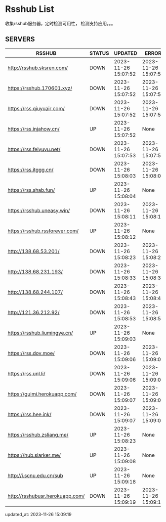 # Rsshub List

收集rsshub服务器，定时检测可用性， 检测支持应用。。。


## SERVERS

|  RSSHUB   | STATUS  | UPDATED  | ERROR  | TWITTER |  
|  ----  | ----  | ----  | ----  | ---- |  
| http://rsshub.sksren.com/ | DOWN | 2023-11-26 15:07:52 | 2023-11-26 15:07:52 |  
| https://rsshub.170601.xyz/ | DOWN | 2023-11-26 15:07:52 | 2023-11-26 15:07:52 |  
| https://rss.qiuyuair.com/ | DOWN | 2023-11-26 15:07:52 | 2023-11-26 15:07:52 |  
| https://rss.injahow.cn/ | UP | 2023-11-26 15:07:52 | None ||  
| https://rss.feiyuyu.net/ | DOWN | 2023-11-26 15:07:53 | 2023-11-26 15:07:53 |  
| https://rss.itggg.cn/ | DOWN | 2023-11-26 15:08:03 | 2023-11-26 15:08:03 |  
| https://rss.shab.fun/ | UP | 2023-11-26 15:08:04 | None ||  
| https://rsshub.uneasy.win/ | DOWN | 2023-11-26 15:08:11 | 2023-11-26 15:08:11 |  
| https://rsshub.rssforever.com/ | UP | 2023-11-26 15:08:12 | None ||  
| http://138.68.53.201/ | DOWN | 2023-11-26 15:08:23 | 2023-11-26 15:08:23 |  
| http://138.68.231.193/ | DOWN | 2023-11-26 15:08:33 | 2023-11-26 15:08:33 |  
| http://138.68.244.107/ | DOWN | 2023-11-26 15:08:43 | 2023-11-26 15:08:43 |  
| http://121.36.212.92/ | DOWN | 2023-11-26 15:08:53 | 2023-11-26 15:08:53 |  
| https://rsshub.liumingye.cn/ | UP | 2023-11-26 15:09:03 | None ||  
| https://rss.dov.moe/ | DOWN | 2023-11-26 15:09:06 | 2023-11-26 15:09:06 |  
| https://rss.unl.li/ | DOWN | 2023-11-26 15:09:06 | 2023-11-26 15:09:06 |  
| https://guimi.herokuapp.com/ | DOWN | 2023-11-26 15:09:07 | 2023-11-26 15:09:07 |  
| https://rss.hee.ink/ | DOWN | 2023-11-26 15:09:07 | 2023-11-26 15:09:07 |  
| https://rsshub.zsliang.me/ | UP | 2023-11-26 15:08:23 | None |OK|  
| https://hub.slarker.me/ | UP | 2023-11-26 15:09:08 | None ||  
| http://i.scnu.edu.cn/sub | UP | 2023-11-26 15:09:18 | None ||  
| http://rsshubusr.herokuapp.com/ | DOWN | 2023-11-26 15:09:19 | 2023-11-26 15:09:19 |  
  

updated_at: 2023-11-26 15:09:19  
